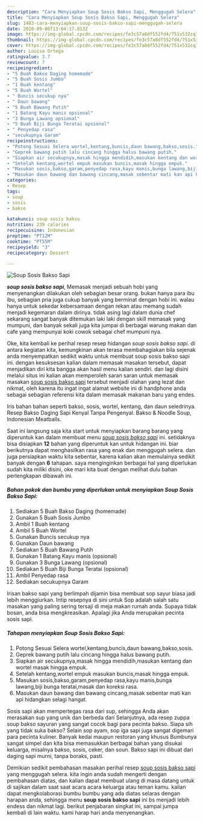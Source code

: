 ```yaml
---
description: "Cara Menyiapkan Soup Sosis Bakso Sapi, Menggugah Selera"
title: "Cara Menyiapkan Soup Sosis Bakso Sapi, Menggugah Selera"
slug: 1483-cara-menyiapkan-soup-sosis-bakso-sapi-menggugah-selera
date: 2020-09-06T13:04:17.813Z
image: https://img-global.cpcdn.com/recipes/fe3c57a8df552fd4/751x532cq70/soup-sosis-bakso-sapi-foto-resep-utama.jpg
thumbnail: https://img-global.cpcdn.com/recipes/fe3c57a8df552fd4/751x532cq70/soup-sosis-bakso-sapi-foto-resep-utama.jpg
cover: https://img-global.cpcdn.com/recipes/fe3c57a8df552fd4/751x532cq70/soup-sosis-bakso-sapi-foto-resep-utama.jpg
author: Louisa Ortega
ratingvalue: 3.7
reviewcount: 7
recipeingredient:
- "5 Buah Bakso Daging homemade"
- "5 Buah Sosis Jumbo"
- "1 Buah kentang"
- "5 Buah Wortel"
- " Buncis secukup nya"
- " Daun bawang"
- "5 Buah Bawang Putih"
- "1 Batang Kayu manis opsional"
- "3 Bunga Lawang opsional"
- "5 Buah Biji Bunga Teratai opsional"
- " Penyedap rasa"
- "secukupnya Garam"
recipeinstructions:
- "Potong Sesuai Selera wortel,kentang,buncis,daun bawang,bakso,sosis."
- "Geprek bawang putih lalu cincang hingga halus bawang putih."
- "Siapkan air secukupnya,masak hingga mendidih,masukan kentang dan wortel masak hingga empuk."
- "Setelah kentang,wortel empuk masukan buncis,masak hingga empuk."
- "Masukan sosis,bakso,garam,penyedap rasa,kayu manis,bunga lawang,biji bunga teratai,masak dan koreksi rasa."
- "Masukan daun bawang dan bawang cincang,masak sebentar mati kan api hidangkan selagi hangat."
categories:
- Resep
tags:
- soup
- sosis
- bakso

katakunci: soup sosis bakso 
nutrition: 239 calories
recipecuisine: Indonesian
preptime: "PT12M"
cooktime: "PT55M"
recipeyield: "3"
recipecategory: Dessert

---
```



![Soup Sosis Bakso Sapi](https://img-global.cpcdn.com/recipes/fe3c57a8df552fd4/751x532cq70/soup-sosis-bakso-sapi-foto-resep-utama.jpg)

<b><i>soup sosis bakso sapi</i></b>, Memasak menjadi sebuah hobi yang menyenangkan dilakukan oleh sebagian besar orang. bukan hanya para ibu ibu, sebagian pria juga cukup banyak yang berminat dengan hobi ini. walau hanya untuk sekedar kebersamaan dengan rekan atau memang sudah menjadi kegemaran dalam dirinya. tidak asing lagi dalam dunia chef sekarang sangat banyak ditemukan laki laki dengan skill memasak yang mumpuni, dan banyak sekali juga kita jumpai di berbagai warung makan dan cafe yang mempunyai koki cowok sebagai chef mumpuni nya.

Oke, kita kembali ke perihal resep resep hidangan <i>soup sosis bakso sapi</i>. di antara kegiatan kita, kemungkinan akan terasa membahagiakan bila sejenak anda menyempatkan sedikit waktu untuk membuat soup sosis bakso sapi ini. dengan kesuksesan kalian dalam memasak masakan tersebut, dapat menjadikan diri kita bangga akan hasil menu kalian sendiri. dan lagi disini melalui situs ini kalian akan memperoleh saran saran untuk memasak masakan <u>soup sosis bakso sapi</u> tersebut menjadi olahan yang lezat dan nikmat, oleh karena itu ingat ingat alamat website ini di handphone anda sebagai sebagian referensi kita dalam memasak makanan baru yang endes.

Iris bahan bahan seperti bakso, sosis, wortel, kentang, dan daun seledrinya. Resep Bakso Daging Sapi Kenyal Tanpa Pengenyal. Bakso &amp; Noodle Soup, Indonesian Meatballs.


Saat ini langsung saja kita start untuk menyiapkan barang barang yang diperuntuk kan dalam membuat menu <u><i>soup sosis bakso sapi</i></u> ini. setidaknya bisa disiapkan <b>12</b> bahan yang diperuntuk kan untuk hidangan ini. biar berikutnya dapat menghasilkan rasa yang enak dan menggugah selera. dan juga persiapkan waktu kita sebentar, karena kalian akan memulainya sedikit banyak dengan <b>6</b> tahapan. saya menginginkan berbagai hal yang diperlukan sudah kita miliki disini, oke mari kita buat dengan melihat dulu bahan perlengkapan dibawah ini.

<!--inarticleads1-->

##### Bahan pokok dan bumbu yang diperlukan untuk menyiapkan Soup Sosis Bakso Sapi:

1. Sediakan 5 Buah Bakso Daging (homemade)
1. Gunakan 5 Buah Sosis Jumbo
1. Ambil 1 Buah kentang
1. Ambil 5 Buah Wortel
1. Gunakan  Buncis secukup nya
1. Gunakan  Daun bawang
1. Sediakan 5 Buah Bawang Putih
1. Gunakan 1 Batang Kayu manis (opsional)
1. Gunakan 3 Bunga Lawang (opsional)
1. Sediakan 5 Buah Biji Bunga Teratai (opsional)
1. Ambil  Penyedap rasa
1. Sediakan secukupnya Garam


Irisan bakso sapi yang berlimpah dijamin bisa membuat sop sayur biasa jadi lebih menggiurkan. Intip resepnya di sini untuk Sop adalah salah satu masakan yang paling sering tersaji di meja makan rumah anda. Supaya tidak bosan, anda bisa mengkreasikan. Apalagi jika Anda merupakan pecinta sosis sapi. 

<!--inarticleads2-->

##### Tahapan menyiapkan Soup Sosis Bakso Sapi:

1. Potong Sesuai Selera wortel,kentang,buncis,daun bawang,bakso,sosis.
1. Geprek bawang putih lalu cincang hingga halus bawang putih.
1. Siapkan air secukupnya,masak hingga mendidih,masukan kentang dan wortel masak hingga empuk.
1. Setelah kentang,wortel empuk masukan buncis,masak hingga empuk.
1. Masukan sosis,bakso,garam,penyedap rasa,kayu manis,bunga lawang,biji bunga teratai,masak dan koreksi rasa.
1. Masukan daun bawang dan bawang cincang,masak sebentar mati kan api hidangkan selagi hangat.


Sosis sapi akan mempertegas rasa dari sup, sehingga Anda akan merasakan sup yang unik dan berbeda dari Selanjutnya, ada resep zuppa soup bakso sayuran yang sangat cocok bagi para pecinta bakso. Siapa sih yang tidak suka bakso? Selain sop ayam, sop iga sapi juga sangat digemari para pecinta kuliner. Banyak kedai maupun restoran yang khusus Bumbunya sangat simpel dan kita bisa memasukkan berbagai bahan yang disukai keluarga, misalnya bakso, sosis, ceker, dan soun. Bakso sapi ini dibuat dari daging sapi murni, tanpa boraks, pasti. 

Demikian sedikit pembahasan masakan perihal resep <u>soup sosis bakso sapi</u> yang menggugah selera. kita ingin anda sudah mengerti dengan pembahasan diatas, dan kalian dapat membuat ulang di masa datang untuk di sajikan dalam saat saat acara acara keluarga atau teman kamu. kalian dapat mengkolaborasi bumbu bumbu yang ada diatas selaras dengan harapan anda, sehingga menu <b>soup sosis bakso sapi</b> ini bs menjadi lebih endess dan nikmat lagi. berikut penjabaran singkat ini, sampai jumpa kembali di lain waktu. kami harap hari anda menyenangkan.
